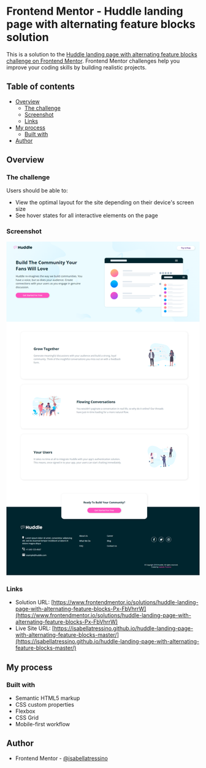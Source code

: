 # Frontend Mentor - Huddle landing page with alternating feature blocks solution

This is a solution to the [Huddle landing page with alternating feature blocks challenge on Frontend Mentor](https://www.frontendmentor.io/challenges/huddle-landing-page-with-alternating-feature-blocks-5ca5f5981e82137ec91a5100). Frontend Mentor challenges help you improve your coding skills by building realistic projects. 

## Table of contents

- [Overview](#overview)
  - [The challenge](#the-challenge)
  - [Screenshot](#screenshot)
  - [Links](#links)
- [My process](#my-process)
  - [Built with](#built-with)
- [Author](#author)

## Overview

### The challenge

Users should be able to:

- View the optimal layout for the site depending on their device's screen size
- See hover states for all interactive elements on the page

### Screenshot

![](images/screenshot.png)

### Links

- Solution URL: [https://www.frontendmentor.io/solutions/huddle-landing-page-with-alternating-feature-blocks-Px-FbVhrrW](https://www.frontendmentor.io/solutions/huddle-landing-page-with-alternating-feature-blocks-Px-FbVhrrW)
- Live Site URL: [https://isabellatressino.github.io/huddle-landing-page-with-alternating-feature-blocks-master/](https://isabellatressino.github.io/huddle-landing-page-with-alternating-feature-blocks-master/)

## My process

### Built with

- Semantic HTML5 markup
- CSS custom properties
- Flexbox
- CSS Grid
- Mobile-first workflow

## Author

- Frontend Mentor - [@isabellatressino](https://www.frontendmentor.io/profile/isabellatressino)

